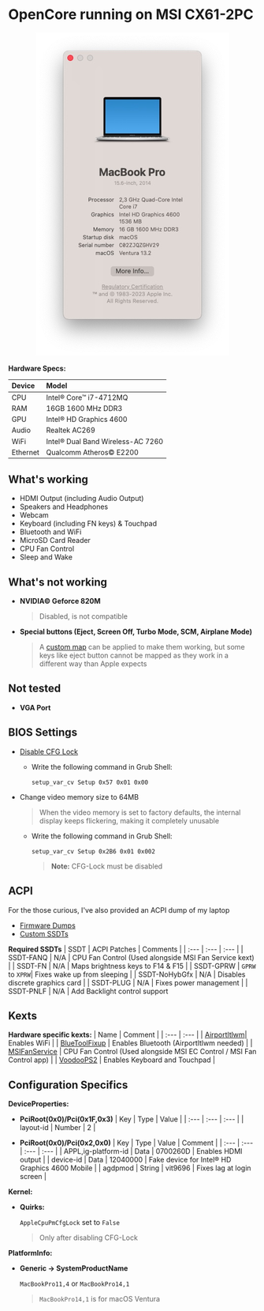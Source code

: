 # OpenCore running on MSI CX61-2PC

<p align="center">
  <img src="/images/about-this-mac.jpg">
</p>

**Hardware Specs:**

| Device | Model |
| :--- | :--- |
| CPU | Intel® Core™ i7-4712MQ |
| RAM | 16GB 1600 MHz DDR3 |
| GPU | Intel® HD Graphics 4600 |
| Audio | Realtek AC269 |
| WiFi | Intel® Dual Band Wireless-AC 7260 |
| Ethernet | Qualcomm Atheros© E2200 |

## What's working

* HDMI Output (including Audio Output)
* Speakers and Headphones
* Webcam
* Keyboard (including FN keys) & Touchpad
* Bluetooth and WiFi
* MicroSD Card Reader
* CPU Fan Control
* Sleep and Wake


## What's not working

* **NVIDIA© Geforce 820M**
  > Disabled, is not compatible
* **Special buttons (Eject, Screen Off, Turbo Mode, SCM, Airplane Mode)**
  > A [custom map](https://github.com/RehabMan/OS-X-Voodoo-PS2-Controller/wiki/How-to-Use-Custom-Keyboard-Mapping) can be applied to make them working, but some keys like eject button cannot be mapped as they work in a different way than Apple expects

## Not tested

* **VGA Port**

## BIOS Settings

* [Disable CFG Lock](https://dortania.github.io/OpenCore-Post-Install/misc/msr-lock.html#what-is-cfg-lock)
  * Write the following command in Grub Shell:
    ```
    setup_var_cv Setup 0x57 0x01 0x00
    ```

* Change video memory size to 64MB
  > When the video memory is set to factory defaults, the internal display keeps flickering, making it completely unusable
 
  * Write the following command in Grub Shell:
    ```
    setup_var_cv Setup 0x2B6 0x01 0x002
    ```
    > **Note:** CFG-Lock must be disabled

## ACPI

For the those curious, I've also provided an ACPI dump of my laptop

* [Firmware Dumps](/ACPI/ACPI-Dumps/)
* [Custom SSDTs](/ACPI/Custom-SSDTs/)

**Required SSDTs**
| SSDT | ACPI Patches | Comments |
| :--- | :--- | :--- |
| SSDT-FANQ | N/A | CPU Fan Control (Used alongside MSI Fan Service kext) |
| SSDT-FN | N/A | Maps brightness keys to F14 & F15 |
| SSDT-GPRW | `GPRW` to `XPRW`| Fixes wake up from sleeping |
| SSDT-NoHybGfx | N/A | Disables discrete graphics card |
| SSDT-PLUG | N/A | Fixes power management |
| SSDT-PNLF | N/A | Add Backlight control support 

## Kexts

**Hardware specific kexts:**
| Name | Comment |
| :--- | :--- |
| [Airportltlwm](https://github.com/OpenIntelWireless/itlwm)| Enables WiFi |
| [BlueToolFixup](https://github.com/acidanthera/BrcmPatchRAM) | Enables Bluetooth (Airportltlwm needed) |
| [MSIFanService](https://github.com/ivansoriarab/Compiled-MSI-Fan-Service) | CPU Fan Control (Used alongside MSI EC Control / MSI Fan Control app) |
| [VoodooPS2](https://github.com/acidanthera/VoodooPS2) | Enables Keyboard and Touchpad |

## Configuration Specifics

**DeviceProperties:**

* **PciRoot(0x0)/Pci(0x1F,0x3)**
  | Key | Type | Value |
  | :--- | :--- | :--- |
  | layout-id  | Number | 2 |
  
* **PciRoot(0x0)/Pci(0x2,0x0)**
  | Key | Type | Value | Comment |
  | :--- | :--- | :--- | :--- |
  | APPL,ig-platform-id | Data | 0700260D | Enables HDMI output |
  | device-id | Data | 12040000 | Fake device for Intel® HD Graphics 4600 Mobile |
  | agdpmod | String | vit9696 | Fixes lag at login screen |
  
**Kernel:**
* **Quirks:**

  `AppleCpuPmCfgLock` set to `False`
    > Only after disabling CFG-Lock
  
**PlatformInfo:**
  * **Generic -> SystemProductName**
  
    `MacBookPro11,4` or `MacBookPro14,1`
    > `MacBookPro14,1` is for macOS Ventura
